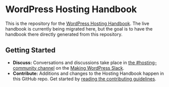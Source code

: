# WordPress Hosting Handbook

This is the repository for the [WordPress Hosting Handbook](https://make.wordpress.org/hosting/handbook/).
The live handbook is currently being migrated here, but the goal is to have the handbook there directly generated from this repository.

## Getting Started

- **Discuss:** Conversations and discussions take place in [the #hosting-community channel](https://wordpress.slack.com/archives/hosting-community/) on the [Making WordPress Slack](https://make.wordpress.org/chat/).
- **Contribute:** Additions and changes to the Hosting Handbook happen in this GitHub repo. Get started by [reading the contributing guidelines](/CONTRIBUTING.md).

